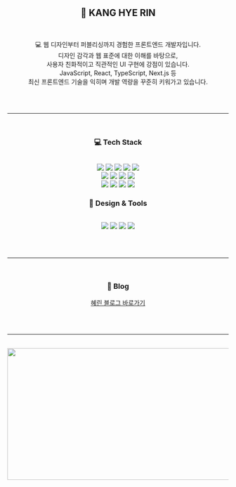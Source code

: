 <div align="center">

## 👋 KANG HYE RIN  

<br/>

💻 웹 디자인부터 퍼블리싱까지 경험한 프론트엔드 개발자입니다.<br/>
디자인 감각과 웹 표준에 대한 이해를 바탕으로,  
사용자 친화적이고 직관적인 UI 구현에 강점이 있습니다.<br/>
JavaScript, React, TypeScript, Next.js 등  
최신 프론트엔드 기술을 익히며 개발 역량을 꾸준히 키워가고 있습니다.

<br/><br/>

---

<br/>

### 💻 Tech Stack

<br/>

<img src="https://img.shields.io/badge/HTML5-E34F26?style=for-the-badge&logo=html5&logoColor=white" />
<img src="https://img.shields.io/badge/CSS3-1572B6?style=for-the-badge&logo=css3&logoColor=white" />
<img src="https://img.shields.io/badge/JavaScript-F7DF1E?style=for-the-badge&logo=javascript&logoColor=black" />
<img src="https://img.shields.io/badge/TypeScript-3178C6?style=for-the-badge&logo=typescript&logoColor=white" />
<img src="https://img.shields.io/badge/React-20232a?style=for-the-badge&logo=react&logoColor=61DAFB" />

<br/>

<img src="https://img.shields.io/badge/Styled--Components-DB7093?style=for-the-badge&logo=styled-components&logoColor=white" />
<img src="https://img.shields.io/badge/TailwindCSS-06B6D4?style=for-the-badge&logo=tailwindcss&logoColor=white" />
<img src="https://img.shields.io/badge/shadcn/ui-000000?style=for-the-badge&logo=radix-ui&logoColor=white" />
<img src="https://img.shields.io/badge/jQuery-0769AD?style=for-the-badge&logo=jquery&logoColor=white" />

<br/>

<img src="https://img.shields.io/badge/Zustand-000000?style=for-the-badge&logo=Zustand&logoColor=white" />
<img src="https://img.shields.io/badge/TanStack%20Query-FF4154?style=for-the-badge&logo=react-query&logoColor=white" />
<img src="https://img.shields.io/badge/Supabase-3ECF8E?style=for-the-badge&logo=supabase&logoColor=white" />
<img src="https://img.shields.io/badge/NestJS-E0234E?style=for-the-badge&logo=nestjs&logoColor=white" />

<br/>

### 🎨 Design & Tools

<br/>

<img src="https://img.shields.io/badge/Photoshop-31A8FF?style=for-the-badge&logo=adobephotoshop&logoColor=white" />
<img src="https://img.shields.io/badge/Illustrator-FF9A00?style=for-the-badge&logo=adobeillustrator&logoColor=white" />
<img src="https://img.shields.io/badge/Figma-F24E1E?style=for-the-badge&logo=figma&logoColor=white" />
<img src="https://img.shields.io/badge/GitHub-181717?style=for-the-badge&logo=github&logoColor=white" />

<br/><br/>

---

<br/>

### 📝 Blog  

<a href="https://rinny01.tistory.com">혜린 블로그 바로가기</a>

<br/><br/>

---

<br/>

<a href="https://www.gitanimals.org/en_US?utm_medium=image&utm_source=hyerin-kang&utm_content=farm">
  <img src="https://render.gitanimals.org/farms/hyerin-kang" width="600" height="300" />
</a>

</div>
